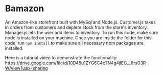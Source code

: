 # Bamazon

An Amazon-like storefront built with MySql and Node.js. Customer.js takes in orders from customers and deplete stock from the store's inventory. Manager.js lets the user add items to inventory. To run this code, make sure node is installed on your machine. Once you are inside the folder for this code, run ````npm install```` to make sure all necessary npm packages are installed.

Here is a tutorial video to demonstrate the functionality: https://drive.google.com/file/d/10D45u1ZYG6C4cTN4g4jIEG__6rsO3R-W/view?usp=sharing

